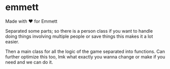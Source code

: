 # emmett

Made with ❤️ for Emmett

Separated some parts; so there is a person class if you want to handle doing things involving multiple people or save things this makes it a lot easier.

Then a main class for all the logic of the game separated into functions. Can further optimize this too, lmk what exactly you wanna change or make if you need and we can do it.
